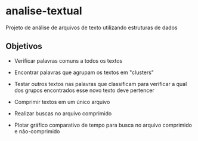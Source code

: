 # analise-textual
Projeto de análise de arquivos de texto utilizando estruturas de dados

## Objetivos

- Verificar palavras comuns a todos os textos

- Encontrar palavras que agrupam os textos em "clusters"

- Testar outros textos nas palavras que classificam para verificar a qual dos grupos encontrados esse novo texto deve pertencer

- Comprimir textos em um único arquivo

- Realizar buscas no arquivo comprimido

- Plotar gráfico comparativo de tempo para busca no arquivo comprimido e não-comprimido
